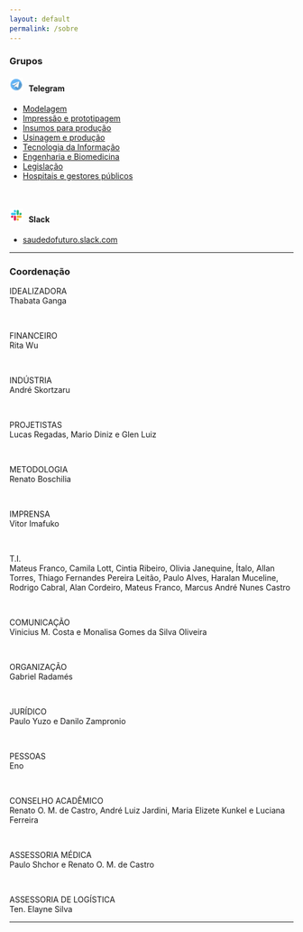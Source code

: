 ```yaml
---
layout: default
permalink: /sobre
---
```


### Grupos

#### ![telegram](images/telegram.png) &nbsp; Telegram
-  [Modelagem](https://t.me/joinchat/LBLmhxklKYs76TRa1hpp5Q)
-  [Impressão e prototipagem](https://t.me/joinchat/LBLmhxwfhBlw6cDAQPtOWQ)
-  [Insumos para produção](https://t.me/joinchat/LBLmhx3IVZ-U4xVBiorQzA)
-  [Usinagem e produção](https://t.me/joinchat/LBLmhxizI7tuUH0M68FPJw)
-  [Tecnologia da Informação](https://t.me/joinchat/LBLmhxrS6ul9KmTAq5a2mQ)
-  [Engenharia e Biomedicina](https://t.me/joinchat/QkdZghpiAJ7hFevyUP3g1g)
-  [Legislação](https://t.me/joinchat/QkdZghsvjF1eCvF2DxvBXg)
-  [Hospitais e gestores públicos](https://t.me/joinchat/QkdZghfxTnK5XyeL6vu4oA)

<br>

#### ![slack](images/slack.png) &nbsp; Slack
- [saudedofuturo.slack.com](https://saudedofuturo.slack.com/)

---

### Coordenação

IDEALIZADORA  
Thabata Ganga  

<br>

FINANCEIRO  
Rita Wu

<br>

INDÚSTRIA  
André Skortzaru

<br>

PROJETISTAS  
Lucas Regadas, Mario Diniz e Glen Luiz

<br>

METODOLOGIA  
Renato Boschilia

<br>

IMPRENSA  
Vitor Imafuko

<br>

T.I.  
Mateus Franco, Camila Lott, Cintia Ribeiro, Olivia Janequine, Ítalo, Allan Torres, Thiago Fernandes Pereira Leitão, Paulo Alves, Haralan Muceline, Rodrigo Cabral, Alan Cordeiro, Mateus Franco, Marcus André Nunes Castro


<br>

COMUNICAÇÃO  
Vinicius M. Costa e Monalisa Gomes da Silva Oliveira

<br>

ORGANIZAÇÃO  
Gabriel Radamés

<br>

JURÍDICO  
Paulo Yuzo e Danilo Zampronio

<br>

PESSOAS  
Eno

<br>

CONSELHO ACADÊMICO  
Renato O. M. de Castro, André Luiz Jardini, Maria Elizete Kunkel e Luciana Ferreira

<br>

ASSESSORIA MÉDICA  
Paulo Shchor e Renato O. M. de Castro

<br>

ASSESSORIA DE LOGÍSTICA  
Ten. Elayne Silva

---
